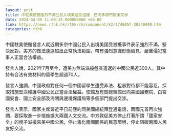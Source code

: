 ```yaml
---
layout: post
title: 中駐美使館強烈不滿公民入境美國受滋擾　已向多部門提出交涉
date: 2024-04-09 11:00:15.000000000 +08:00
link: https://news.rthk.hk/rthk/ch/component/k2/1748057-20240409.htm
categories: rthk
---
```


中國駐美使館發言人就近期多宗中國公民入出境美國受滋擾事件表示強烈不滿，堅決反對。美方的做法遠遠超出正常執法範圍，帶有強烈意識形態偏見，嚴重侵犯當事人正當合法權益。

發言人說，2021年7月至今，遭美方無端滋擾盤查遣返的中國公民近300人，其中持有合法有效材料的留學生超過70人。

發言人強調，中國政府對任何一個中國留學生遭受非法、粗暴對待都不能容忍，採取措施堅決維護中國公民正當合法權益。使館及有關總領館已向美國國務院、白宮國安會、國土安全部及海關與邊境保護局等多個部門提出交涉。 

發言人表示，國家主席習近平日前應約同美國總統拜登通電話，兩國元首再次強調，要採取進一步措施擴大兩國人文交流。中方敦促美方停止打著所謂「國家安全」的幌子滋擾來美中國公民，停止毒化兩國關係的民意環境，停止阻礙兩國人民友好交流。　
